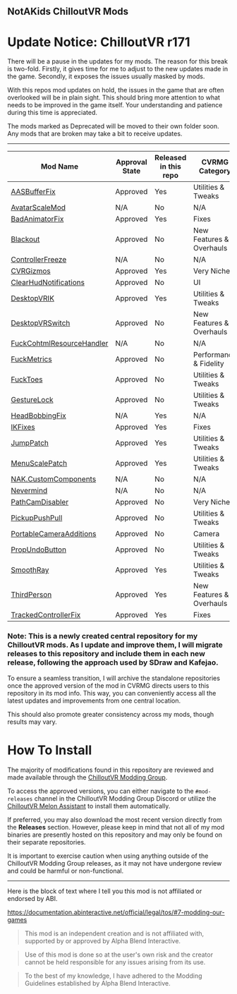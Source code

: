 ## NotAKids ChilloutVR Mods

# Update Notice: ChilloutVR r171

There will be a pause in the updates for my mods. The reason for this break is two-fold. Firstly, it gives time for me to adjust to the new updates made in the game. Secondly, it exposes the issues usually masked by mods.

With this repos mod updates on hold, the issues in the game that are often overlooked will be in plain sight. This should bring more attention to what needs to be improved in the game itself. Your understanding and patience during this time is appreciated.

The mods marked as Deprecated will be moved to their own folder soon. Any mods that are broken may take a bit to receive updates.

---

| Mod Name                                                                                                   | Approval State | Released in this repo | CVRMG Category          |
|------------------------------------------------------------------------------------------------------------|----------------|-----------------------|-------------------------|
| [AASBufferFix](https://github.com/NotAKidOnSteam/NAK_CVR_Mods/tree/main/AASBufferFix)                      | Approved       | Yes                   | Utilities & Tweaks      |
| [AvatarScaleMod](https://github.com/NotAKidOnSteam/NAK_CVR_Mods/tree/main/AvatarScale)                     | N/A            | No                    | N/A                     |
| [BadAnimatorFix](https://github.com/NotAKidOnSteam/NAK_CVR_Mods/tree/main/BadAnimatorFix)                  | Approved       | Yes                   | Fixes                   |
| [Blackout](https://github.com/NotAKidOnSteam/NAK_CVR_Mods/tree/main/Blackout)                              | Approved       | No                    | New Features & Overhauls|
| [ControllerFreeze](https://github.com/NotAKidOnSteam/NAK_CVR_Mods/tree/main/ControllerFreeze)              | N/A            | No                    | N/A                     |
| [CVRGizmos](https://github.com/NotAKidOnSteam/NAK_CVR_Mods/tree/main/CVRGizmos)                            | Approved       | Yes                   | Very Niche              |
| [ClearHudNotifications](https://github.com/NotAKidOnSteam/NAK_CVR_Mods/tree/main/ClearHudNotifications)    | Approved       | No                    | UI                      |
| [DesktopVRIK](https://github.com/NotAKidOnSteam/NAK_CVR_Mods/tree/main/DesktopVRIK)                        | Approved       | Yes                   | Utilities & Tweaks      |
| [DesktopVRSwitch](https://github.com/NotAKidOnSteam/NAK_CVR_Mods/tree/main/DesktopVRSwitch)                | Approved       | No                    | New Features & Overhauls|
| [FuckCohtmlResourceHandler](https://github.com/NotAKidOnSteam/NAK_CVR_Mods/tree/main/FuckCohtmlResourceHandler) | N/A       | No                    | N/A                     |
| [FuckMetrics](https://github.com/NotAKidOnSteam/NAK_CVR_Mods/tree/main/FuckMetrics)                        | Approved       | No                    | Performance & Fidelity  |
| [FuckToes](https://github.com/NotAKidOnSteam/NAK_CVR_Mods/tree/main/FuckToes)                              | Approved       | No                    | Utilities & Tweaks      |
| [GestureLock](https://github.com/NotAKidOnSteam/NAK_CVR_Mods/tree/main/GestureLock)                        | Approved       | No                    | Utilities & Tweaks      |
| [HeadBobbingFix](https://github.com/NotAKidOnSteam/NAK_CVR_Mods/tree/main/HeadBobbingFix)                  | N/A            | Yes                   | N/A                     |
| [IKFixes](https://github.com/NotAKidOnSteam/NAK_CVR_Mods/tree/main/IKFixes)                                | Approved       | Yes                   | Fixes                   |
| [JumpPatch](https://github.com/NotAKidOnSteam/NAK_CVR_Mods/tree/main/JumpPatch)                            | Approved       | Yes                   | Utilities & Tweaks      |
| [MenuScalePatch](https://github.com/NotAKidOnSteam/NAK_CVR_Mods/tree/main/MenuScalePatch)                  | Approved       | Yes                   | Utilities & Tweaks      |
| [NAK.CustomComponents](https://github.com/NotAKidOnSteam/NAK_CVR_Mods/tree/main/NAK.CustomComponents)      | N/A            | No                    | N/A                     |
| [Nevermind](https://github.com/NotAKidOnSteam/NAK_CVR_Mods/tree/main/Nevermind)                            | N/A            | No                    | N/A                     |
| [PathCamDisabler](https://github.com/NotAKidOnSteam/NAK_CVR_Mods/tree/main/PathCamDisabler)                | Approved       | No                    | Very Niche              |
| [PickupPushPull](https://github.com/NotAKidOnSteam/NAK_CVR_Mods/tree/main/PickupPushPull)                  | Approved       | No                    | Utilities & Tweaks      |
| [PortableCameraAdditions](https://github.com/NotAKidOnSteam/NAK_CVR_Mods/tree/main/PortableCameraAdditions)| Approved       | No                    | Camera                  |
| [PropUndoButton](https://github.com/NotAKidOnSteam/NAK_CVR_Mods/tree/main/PropUndo)                        | Approved       | No                    | Utilities & Tweaks      |
| [SmoothRay](https://github.com/NotAKidOnSteam/NAK_CVR_Mods/tree/main/SmoothRay)                            | Approved       | Yes                   | Utilities & Tweaks      |
| [ThirdPerson](https://github.com/NotAKidOnSteam/NAK_CVR_Mods/tree/main/ThirdPerson)                        | Approved       | Yes                   | New Features & Overhauls|
| [TrackedControllerFix](https://github.com/NotAKidOnSteam/NAK_CVR_Mods/tree/main/TrackedControllerFix)      | Approved       | Yes                   | Fixes                   |

### Note: This is a newly created central repository for my ChilloutVR mods. As I update and improve them, I will migrate releases to this repository and include them in each new release, following the approach used by SDraw and Kafejao.

To ensure a seamless transition, I will archive the standalone repositories once the approved version of the mod in CVRMG directs users to this repository in its mod info. This way, you can conveniently access all the latest updates and improvements from one central location.

This should also promote greater consistency across my mods, though results may vary.

# How To Install

The majority of modifications found in this repository are reviewed and made available through the [ChilloutVR Modding Group](https://discord.gg/dndGPM3bxu). 

To access the approved versions, you can either navigate to the `#mod-releases` channel in the ChilloutVR Modding Group Discord or utilize the [ChilloutVR Melon Assistant](https://github.com/knah/CVRMelonAssistant) to install them automatically.

If preferred, you may also download the most recent version directly from the **Releases** section. However, please keep in mind that not all of my mod binaries are presently hosted on this repository and may only be found on their separate repositories. 

It is important to exercise caution when using anything outside of the ChilloutVR Modding Group releases, as it may not have undergone review and could be harmful or non-functional.

---

Here is the block of text where I tell you this mod is not affiliated or endorsed by ABI.

https://documentation.abinteractive.net/official/legal/tos/#7-modding-our-games

> This mod is an independent creation and is not affiliated with, supported by or approved by Alpha Blend Interactive. 

> Use of this mod is done so at the user's own risk and the creator cannot be held responsible for any issues arising from its use.

> To the best of my knowledge, I have adhered to the Modding Guidelines established by Alpha Blend Interactive.
